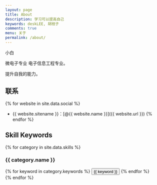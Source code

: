 ```yaml
---
layout: page
title: About
description: 学习可以提高自己
keywords: deskLEE, 胡枝子
comments: true
menu: 关于
permalink: /about/
---
```


小白

微电子专业 电子信息工程专业。

提升自我的能力。

## 联系

{% for website in site.data.social %}
* {{ website.sitename }}：[@{{ website.name }}]({{ website.url }})
{% endfor %}

## Skill Keywords

{% for category in site.data.skills %}
### {{ category.name }}
<div class="btn-inline">
{% for keyword in category.keywords %}
<button class="btn btn-outline" type="button">{{ keyword }}</button>
{% endfor %}
</div>
{% endfor %}
